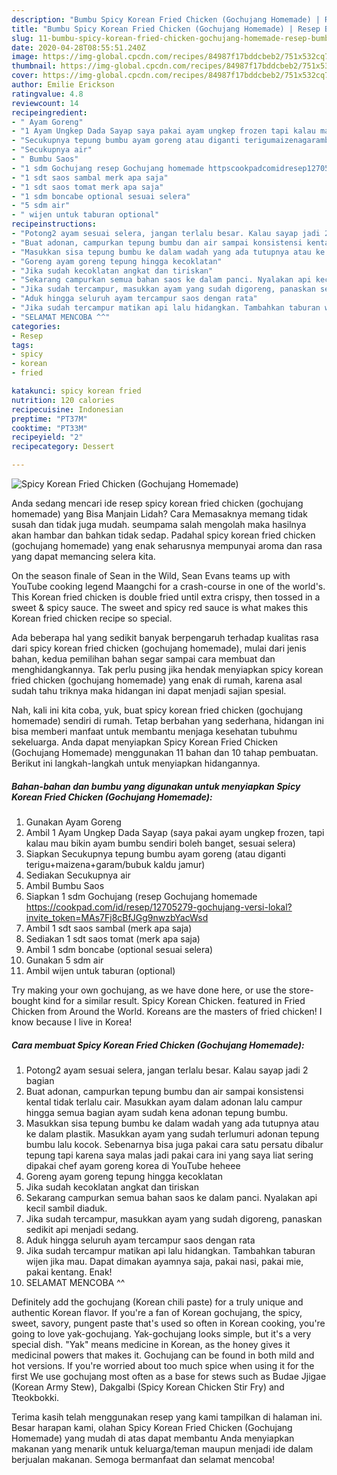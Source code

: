 ```yaml
---
description: "Bumbu Spicy Korean Fried Chicken (Gochujang Homemade) | Resep Bumbu Spicy Korean Fried Chicken (Gochujang Homemade) Yang Bisa Manjain Lidah"
title: "Bumbu Spicy Korean Fried Chicken (Gochujang Homemade) | Resep Bumbu Spicy Korean Fried Chicken (Gochujang Homemade) Yang Bisa Manjain Lidah"
slug: 11-bumbu-spicy-korean-fried-chicken-gochujang-homemade-resep-bumbu-spicy-korean-fried-chicken-gochujang-homemade-yang-bisa-manjain-lidah
date: 2020-04-28T08:55:51.240Z
image: https://img-global.cpcdn.com/recipes/84987f17bddcbeb2/751x532cq70/spicy-korean-fried-chicken-gochujang-homemade-foto-resep-utama.jpg
thumbnail: https://img-global.cpcdn.com/recipes/84987f17bddcbeb2/751x532cq70/spicy-korean-fried-chicken-gochujang-homemade-foto-resep-utama.jpg
cover: https://img-global.cpcdn.com/recipes/84987f17bddcbeb2/751x532cq70/spicy-korean-fried-chicken-gochujang-homemade-foto-resep-utama.jpg
author: Emilie Erickson
ratingvalue: 4.8
reviewcount: 14
recipeingredient:
- " Ayam Goreng"
- "1 Ayam Ungkep Dada Sayap saya pakai ayam ungkep frozen tapi kalau mau bikin ayam bumbu sendiri boleh banget sesuai selera"
- "Secukupnya tepung bumbu ayam goreng atau diganti terigumaizenagarambubuk kaldu jamur"
- "Secukupnya air"
- " Bumbu Saos"
- "1 sdm Gochujang resep Gochujang homemade httpscookpadcomidresep12705279gochujangversilokalinvite_tokenMAs7Fj8cBfJGg9nwzbYacWsd"
- "1 sdt saos sambal merk apa saja"
- "1 sdt saos tomat merk apa saja"
- "1 sdm boncabe optional sesuai selera"
- "5 sdm air"
- " wijen untuk taburan optional"
recipeinstructions:
- "Potong2 ayam sesuai selera, jangan terlalu besar. Kalau sayap jadi 2 bagian"
- "Buat adonan, campurkan tepung bumbu dan air sampai konsistensi kental tidak terlalu cair. Masukkan ayam dalam adonan lalu campur hingga semua bagian ayam sudah kena adonan tepung bumbu."
- "Masukkan sisa tepung bumbu ke dalam wadah yang ada tutupnya atau ke dalam plastik. Masukkan ayam yang sudah terlumuri adonan tepung bumbu lalu kocok. Sebenarnya bisa juga pakai cara satu persatu dibalur tepung tapi karena saya malas jadi pakai cara ini yang saya liat sering dipakai chef ayam goreng korea di YouTube heheee"
- "Goreng ayam goreng tepung hingga kecoklatan"
- "Jika sudah kecoklatan angkat dan tiriskan"
- "Sekarang campurkan semua bahan saos ke dalam panci. Nyalakan api kecil sambil diaduk."
- "Jika sudah tercampur, masukkan ayam yang sudah digoreng, panaskan sedikit api menjadi sedang."
- "Aduk hingga seluruh ayam tercampur saos dengan rata"
- "Jika sudah tercampur matikan api lalu hidangkan. Tambahkan taburan wijen jika mau. Dapat dimakan ayamnya saja, pakai nasi, pakai mie, pakai kentang. Enak!"
- "SELAMAT MENCOBA ^^"
categories:
- Resep
tags:
- spicy
- korean
- fried

katakunci: spicy korean fried 
nutrition: 120 calories
recipecuisine: Indonesian
preptime: "PT37M"
cooktime: "PT33M"
recipeyield: "2"
recipecategory: Dessert

---
```



![Spicy Korean Fried Chicken (Gochujang Homemade)](https://img-global.cpcdn.com/recipes/84987f17bddcbeb2/751x532cq70/spicy-korean-fried-chicken-gochujang-homemade-foto-resep-utama.jpg)

Anda sedang mencari ide resep spicy korean fried chicken (gochujang homemade) yang Bisa Manjain Lidah? Cara Memasaknya memang tidak susah dan tidak juga mudah. seumpama salah mengolah maka hasilnya akan hambar dan bahkan tidak sedap. Padahal spicy korean fried chicken (gochujang homemade) yang enak seharusnya mempunyai aroma dan rasa yang dapat memancing selera kita.

On the season finale of Sean in the Wild, Sean Evans teams up with YouTube cooking legend Maangchi for a crash-course in one of the world&#39;s. This Korean fried chicken is double fried until extra crispy, then tossed in a sweet &amp; spicy sauce. The sweet and spicy red sauce is what makes this Korean fried chicken recipe so special.

Ada beberapa hal yang sedikit banyak berpengaruh terhadap kualitas rasa dari spicy korean fried chicken (gochujang homemade), mulai dari jenis bahan, kedua pemilihan bahan segar sampai cara membuat dan menghidangkannya. Tak perlu pusing jika hendak menyiapkan spicy korean fried chicken (gochujang homemade) yang enak di rumah, karena asal sudah tahu triknya maka hidangan ini dapat menjadi sajian spesial.


Nah, kali ini kita coba, yuk, buat spicy korean fried chicken (gochujang homemade) sendiri di rumah. Tetap berbahan yang sederhana, hidangan ini bisa memberi manfaat untuk membantu menjaga kesehatan tubuhmu sekeluarga. Anda dapat menyiapkan Spicy Korean Fried Chicken (Gochujang Homemade) menggunakan 11 bahan dan 10 tahap pembuatan. Berikut ini langkah-langkah untuk menyiapkan hidangannya.

<!--inarticleads1-->

##### Bahan-bahan dan bumbu yang digunakan untuk menyiapkan Spicy Korean Fried Chicken (Gochujang Homemade):

1. Gunakan  Ayam Goreng
1. Ambil 1 Ayam Ungkep Dada Sayap (saya pakai ayam ungkep frozen, tapi kalau mau bikin ayam bumbu sendiri boleh banget, sesuai selera)
1. Siapkan Secukupnya tepung bumbu ayam goreng (atau diganti terigu+maizena+garam/bubuk kaldu jamur)
1. Sediakan Secukupnya air
1. Ambil  Bumbu Saos
1. Siapkan 1 sdm Gochujang (resep Gochujang homemade https://cookpad.com/id/resep/12705279-gochujang-versi-lokal?invite_token=MAs7Fj8cBfJGg9nwzbYacWsd
1. Ambil 1 sdt saos sambal (merk apa saja)
1. Sediakan 1 sdt saos tomat (merk apa saja)
1. Ambil 1 sdm boncabe (optional sesuai selera)
1. Gunakan 5 sdm air
1. Ambil  wijen untuk taburan (optional)


Try making your own gochujang, as we have done here, or use the store-bought kind for a similar result. Spicy Korean Chicken. featured in Fried Chicken from Around the World. Koreans are the masters of fried chicken! I know because I live in Korea! 

<!--inarticleads2-->

##### Cara membuat Spicy Korean Fried Chicken (Gochujang Homemade):

1. Potong2 ayam sesuai selera, jangan terlalu besar. Kalau sayap jadi 2 bagian
1. Buat adonan, campurkan tepung bumbu dan air sampai konsistensi kental tidak terlalu cair. Masukkan ayam dalam adonan lalu campur hingga semua bagian ayam sudah kena adonan tepung bumbu.
1. Masukkan sisa tepung bumbu ke dalam wadah yang ada tutupnya atau ke dalam plastik. Masukkan ayam yang sudah terlumuri adonan tepung bumbu lalu kocok. Sebenarnya bisa juga pakai cara satu persatu dibalur tepung tapi karena saya malas jadi pakai cara ini yang saya liat sering dipakai chef ayam goreng korea di YouTube heheee
1. Goreng ayam goreng tepung hingga kecoklatan
1. Jika sudah kecoklatan angkat dan tiriskan
1. Sekarang campurkan semua bahan saos ke dalam panci. Nyalakan api kecil sambil diaduk.
1. Jika sudah tercampur, masukkan ayam yang sudah digoreng, panaskan sedikit api menjadi sedang.
1. Aduk hingga seluruh ayam tercampur saos dengan rata
1. Jika sudah tercampur matikan api lalu hidangkan. Tambahkan taburan wijen jika mau. Dapat dimakan ayamnya saja, pakai nasi, pakai mie, pakai kentang. Enak!
1. SELAMAT MENCOBA ^^


Definitely add the gochujang (Korean chili paste) for a truly unique and authentic Korean flavor. If you&#39;re a fan of Korean gochujang, the spicy, sweet, savory, pungent paste that&#39;s used so often in Korean cooking, you&#39;re going to love yak-gochujang. Yak-gochujang looks simple, but it&#39;s a very special dish. &#34;Yak&#34; means medicine in Korean, as the honey gives it medicinal powers that makes it. Gochujang can be found in both mild and hot versions. If you&#39;re worried about too much spice when using it for the first We use gochujang most often as a base for stews such as Budae Jjigae (Korean Army Stew), Dakgalbi (Spicy Korean Chicken Stir Fry) and Tteokbokki. 

Terima kasih telah menggunakan resep yang kami tampilkan di halaman ini. Besar harapan kami, olahan Spicy Korean Fried Chicken (Gochujang Homemade) yang mudah di atas dapat membantu Anda menyiapkan makanan yang menarik untuk keluarga/teman maupun menjadi ide dalam berjualan makanan. Semoga bermanfaat dan selamat mencoba!
